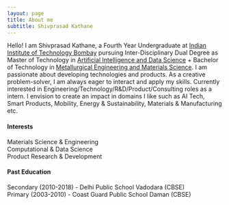 ```yaml
---
layout: page
title: About me
subtitle: Shivprasad Kathane
---
```


Hello! I am Shivprasad Kathane, a Fourth Year Undergraduate at [Indian Institute of Technology Bombay](http://www.iitb.ac.in) pursuing Inter-Disciplinary Dual Degree as Master of Technology in [Artificial Intelligence and Data Science](https://www.minds.iitb.ac.in/index.php/academics#minor) + Bachelor of Technology in [Metallurgical Engineering and Materials Science](http://www.iitb.ac.in/mems/en). I am passionate about developing technologies and products. As a creative problem-solver, I am always eager to interact and apply my skills. Currently interested in Engineering/Technology/R&D/Product/Consulting roles as a intern. I envision to create an impact in domains I like such as AI Tech, Smart Products, Mobility, Energy & Sustainability, Materials & Manufacturing etc.

#### Interests
Materials Science & Engineering\
Computational & Data Science\
Product Research & Development

#### Past Education
Secondary (2010-2018) - Delhi Public School Vadodara (CBSE)\
Primary (2003-2010) - Coast Guard Public School Daman (CBSE)
